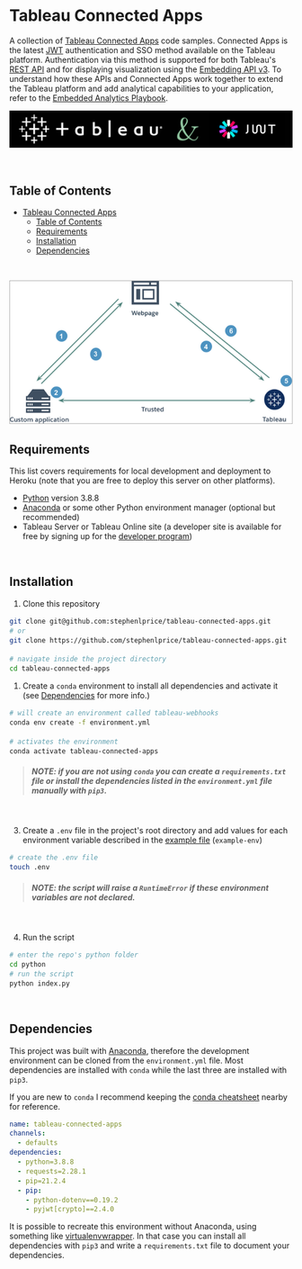 # Tableau Connected Apps

A collection of [Tableau Connected Apps](https://www.tableau.com/about/blog/2022/1/how-seamlessly-integrate-analytics-your-product-connected-apps) code samples. Connected Apps is the latest [JWT](https://jwt.io/) authentication and SSO method available on the Tableau platform. Authentication via this method is supported for both Tableau's [REST API](https://help.tableau.com/current/api/rest_api/en-us/REST/rest_api.htm) and for displaying visualization using the [Embedding API v3](https://help.tableau.com/current/api/embedding_api/en-us/index.html). To understand how these APIs and Connected Apps work together to extend the Tableau platform and add analytical capabilities to your application, refer to the [Embedded Analytics Playbook](https://tableau.github.io/embedding-playbook/).

![Tableau & JWT banner](assets/images/tableau+jwt.png)

</br>

## Table of Contents
- [Tableau Connected Apps](#tableau-connected-apps)
  - [Table of Contents](#table-of-contents)
  - [Requirements](#requirements)
  - [Installation](#installation)
  - [Dependencies](#dependencies)

</br>

![Tableau Connected Apps Diagram](assets/images/connectedapp_how.png)

## Requirements

This list covers requirements for local development and deployment to Heroku (note that you are free to deploy this server on other platforms).

- [Python](https://www.python.org/) version 3.8.8
- [Anaconda](https://www.anaconda.com/) or some other Python environment manager (optional but recommended)
- Tableau Server or Tableau Online site (a developer site is available for free by signing up for the [developer program](https://www.tableau.com/developer))

</br>

## Installation

1. Clone this repository
```bash
git clone git@github.com:stephenlprice/tableau-connected-apps.git
# or
git clone https://github.com/stephenlprice/tableau-connected-apps.git

# navigate inside the project directory
cd tableau-connected-apps
```
1. Create a `conda` environment to install all dependencies and activate it (see [Dependencies](#dependencies) for more info.)
```bash
# will create an environment called tableau-webhooks
conda env create -f environment.yml

# activates the environment
conda activate tableau-connected-apps
```
> ##### *__NOTE__: if you are not using `conda` you can create a `requirements.txt` file or install the dependencies listed in the `environment.yml` file manually with `pip3`.*
</br>

3. Create a `.env` file in the project's root directory and add values for each environment variable described in the [example file](#environment-variables) (`example-env`)
```bash
# create the .env file
touch .env
```
> ##### *__NOTE__: the script will raise a `RuntimeError` if these environment variables are not declared.*
</br>

4. Run the script
```bash
# enter the repo's python folder
cd python
# run the script
python index.py
```

</br>

## Dependencies

This project was built with [Anaconda](https://www.anaconda.com/), therefore the development environment can be cloned from the `environment.yml` file. Most dependencies are installed with `conda` while the last three are installed with `pip3`. 

If you are new to `conda` I recommend keeping the [conda cheatsheet](https://docs.conda.io/projects/conda/en/4.6.0/_downloads/52a95608c49671267e40c689e0bc00ca/conda-cheatsheet.pdf) nearby for reference.

```yaml
name: tableau-connected-apps
channels:
  - defaults
dependencies:
  - python=3.8.8
  - requests=2.28.1
  - pip=21.2.4
  - pip:
    - python-dotenv==0.19.2
    - pyjwt[crypto]==2.4.0
```

It is possible to recreate this environment without Anaconda, using something like [virtualenvwrapper](https://virtualenvwrapper.readthedocs.io/en/latest/). In that case you can install all dependencies with `pip3` and write a `requirements.txt` file to document your dependencies.

</br>